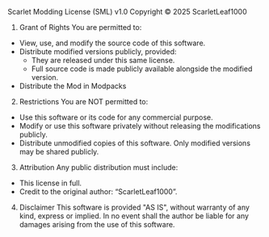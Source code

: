 Scarlet Modding License (SML) v1.0
Copyright © 2025 ScarletLeaf1000

1. Grant of Rights
   You are permitted to:
- View, use, and modify the source code of this software.
- Distribute modified versions publicly, provided:
    - They are released under this same license.
    - Full source code is made publicly available alongside the modified version.
- Distribute the Mod in Modpacks

2. Restrictions
   You are NOT permitted to:
- Use this software or its code for any commercial purpose.
- Modify or use this software privately without releasing the modifications publicly.
- Distribute unmodified copies of this software. Only modified versions may be shared publicly.

3. Attribution
   Any public distribution must include:
- This license in full.
- Credit to the original author: “ScarletLeaf1000”.

4. Disclaimer
   This software is provided "AS IS", without warranty of any kind, express or implied.
   In no event shall the author be liable for any damages arising from the use of this software.